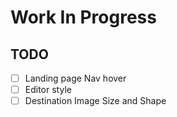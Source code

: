 # Work In Progress

## TODO

- [ ] Landing page Nav hover
- [ ] Editor style
- [ ] Destination Image Size and Shape
